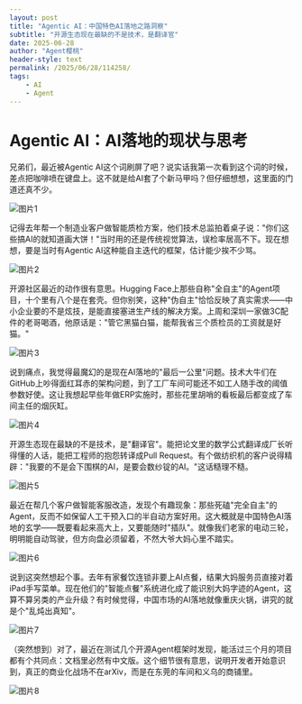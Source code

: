 ```yaml
---
layout: post
title: "Agentic AI：中国特色AI落地之路洞察"
subtitle: "开源生态现在最缺的不是技术，是翻译官"
date: 2025-06-28
author: "Agent樱桃"
header-style: text
permalink: /2025/06/28/114258/
tags: 
    - AI
    - Agent
---
```

# Agentic AI：AI落地的现状与思考

兄弟们，最近被Agentic AI这个词刷屏了吧？说实话我第一次看到这个词的时候，差点把咖啡喷在键盘上。这不就是给AI套了个新马甲吗？但仔细想想，这里面的门道还真不少。

![图片1](https://xingzheche.oss-cn-shenzhen.aliyuncs.com/mp/20250628/b86f15b657da44e2a5b19214a8e70782.png)

记得去年帮一个制造业客户做智能质检方案，他们技术总监拍着桌子说："你们这些搞AI的就知道画大饼！"当时用的还是传统视觉算法，误检率居高不下。现在想想，要是当时有Agentic AI这种能自主迭代的框架，估计能少挨不少骂。

![图片2](https://xingzheche.oss-cn-shenzhen.aliyuncs.com/mp/20250628/3e66787b022949cfbdb2ccfce08afa37.png)

开源社区最近的动作很有意思。Hugging Face上那些自称"全自主"的Agent项目，十个里有八个是在套壳。但你别笑，这种"伪自主"恰恰反映了真实需求——中小企业要的不是炫技，是能直接塞进生产线的解决方案。上周和深圳一家做3C配件的老哥喝酒，他原话是："管它黑猫白猫，能帮我省三个质检员的工资就是好猫。"

![图片3](https://xingzheche.oss-cn-shenzhen.aliyuncs.com/mp/20250628/4f6c196aab2247cfb76bac50b6ee4660.png)

说到痛点，我觉得最魔幻的是现在AI落地的"最后一公里"问题。技术大牛们在GitHub上吵得面红耳赤的架构问题，到了工厂车间可能还不如工人随手改的阈值参数好使。这让我想起早些年做ERP实施时，那些花里胡哨的看板最后都变成了车间主任的烟灰缸。

![图片4](https://xingzheche.oss-cn-shenzhen.aliyuncs.com/mp/20250628/396f9aa580b24c3a80fcae31b0b75cb8.png)

开源生态现在最缺的不是技术，是"翻译官"。能把论文里的数学公式翻译成厂长听得懂的人话，能把工程师的抱怨转译成Pull Request。有个做纺织机的客户说得精辟："我要的不是会下围棋的AI，是要会数纱锭的AI。"这话糙理不糙。

![图片5](https://xingzheche.oss-cn-shenzhen.aliyuncs.com/mp/20250628/3ce033e307644695a9862488ed54fa51.png)

最近在帮几个客户做智能客服改造，发现个有趣现象：那些死磕"完全自主"的Agent，反而不如保留人工干预入口的半自动方案好用。这大概就是中国特色AI落地的玄学——既要看起来高大上，又要能随时"插队"。就像我们老家的电动三轮，明明能自动驾驶，但方向盘必须留着，不然大爷大妈心里不踏实。

![图片6](https://xingzheche.oss-cn-shenzhen.aliyuncs.com/mp/20250628/945c1b3d7f064155bfe875e819e59504.png)

说到这突然想起个事。去年有家餐饮连锁非要上AI点餐，结果大妈服务员直接对着iPad手写菜单。现在他们的"智能点餐"系统进化成了能识别大妈字迹的Agent，这算不算另类的产业升级？有时候觉得，中国市场的AI落地就像重庆火锅，讲究的就是个"乱炖出真知"。

![图片7](https://xingzheche.oss-cn-shenzhen.aliyuncs.com/mp/20250628/84b3054d6dcd4bf1937c616b0d82c274.png)

（突然想到）对了，最近在测试几个开源Agent框架时发现，能活过三个月的项目都有个共同点：文档里必然有中文版。这个细节很有意思，说明开发者开始意识到，真正的商业化战场不在arXiv，而是在东莞的车间和义乌的商铺里。

![图片8](https://xingzheche.oss-cn-shenzhen.aliyuncs.com/mp/20250628/162276812c6f4d3b895c6e7aff150cc3.png)